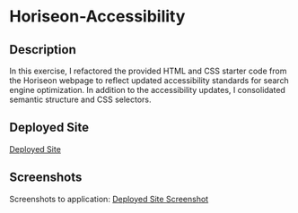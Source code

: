 # Horiseon-Accessibility

## Description  
In this exercise, I refactored the provided HTML and CSS starter code from the Horiseon webpage to reflect updated accessibility standards for search engine optimization. In addition to the accessibility updates, I consolidated semantic structure and CSS selectors.

## Deployed Site
[Deployed Site](https://sopeethong1.github.io/Horiseon-Accessibility/)

## Screenshots
Screenshots to application: 
[Deployed Site Screenshot](assets\Screenshot\screenshot_final_homework1.png)
